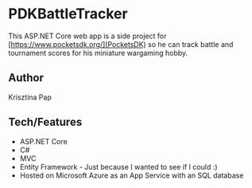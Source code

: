 ﻿# PDKBattleTracker
This ASP.NET Core web app is a side project for [https://www.pocketsdk.org/](PocketsDK) so he can track battle and tournament scores for his miniature wargaming hobby.

## Author
Krisztina Pap

## Tech/Features
- ASP.NET Core
- C#
- MVC
- Entity Framework - Just because I wanted to see if I could :)
- Hosted on Microsoft Azure as an App Service with an SQL database
